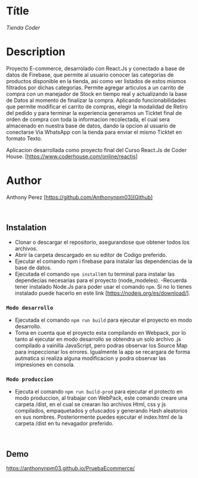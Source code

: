 # Títle

_Tienda Coder_

# Description

Proyecto E-commerce, desarrolado con React.Js y conectado a base de datos de Firebase, que permite al usuario conocer las categorias de productos disponible en la tienda, asi como ver listados de estos mismos filtrados por dichas categorias. Permite agregar articulos a un carrito de compra con un manejador de Stock en tiempo real y actualizando la base de Datos al momento de finalizar la compra. Aplicando funcionabilidades que permite modificar el carrito de compras, elegir la modalidad de Retiro del pedido y para terminar la experiencia generamos un Ticktet final de orden de compra con toda la informacion recolectada, el cual sera almacenado en nuestra base de datos, dando la opcion al usuario de conectarse Via WhatsApp con la tienda para enviar el mismo Ticktet en formato Texto.

Aplicacion desarrollada como proyecto final del Curso React.Js de Coder House. [https://www.coderhouse.com/online/reactjs]

# Author

Anthony Perez [https://github.com/Anthonynpm03](Github)

<br />

## Instalation
- Clonar o descargar el repositorio, asegurandose que obtener todos los archivos.
- Abrir la carpeta descargado en su editor de Codigo preferido.
- Ejecutar el comando npm i firebase para instalar las dependencias de la base de datos.
- Ejecutada el comando ```npm install```en tu terminal para instalar las dependecias necesarias para el proyecto (node_modeles).
-Recuerda tener instalado Node.Js para poder usar el comando ```npm```. Si no lo tienes instalado puede hacerlo en este link [https://nodejs.org/es/download/].

### `Modo desarrollo`
- Ejecutada el comando ```npm run build``` para ejecutar el proyecto en modo desarrollo.
- Toma en cuenta que el proyecto esta compilando en Webpack, por lo tanto al ejecutar en modo desarrollo se obtendra un solo archivo .js compilado a vainilla JavaScript, pero podras observar los Source Map para inspeccionar los errores. Igualmente la app se recargara de forma autmatica si realiza alguna modificacion y podra observar las impresiones en consola.

### `Modo produccion`
- Ejecuta el comando ```npm run build-prod``` para ejecutar el protecto en modo produccion, al trabajar con WebPack, este comando creare una carpeta /dist, en el cual se crearan lso archivos Html, css y js compilados, empaquetados y ofuscados y generando Hash aleatorios en sus nombres. Posteriormente puedes ejecutar el index.html de la carpeta /dist en tu nevagador preferido.

<br />

## Demo
https://anthonynpm03.github.io/PruebaEcommerce/